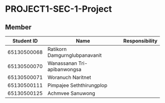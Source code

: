 # PROJECT1-SEC-1-Project

## Member 
| Student ID | Name | Responsibility |
| ---- | ---- | ---- |
|65130500068 | Ratikorn   Damgurnglubpanavanit |
|65130500070 | Wanassanan Tri-apibanwongsa |
| 65130500071 | Woranuch   Naritnet |
| 65130500111 | Pimpajee   Seththirungplop |
| 65130500125 | Achmvee    Sanuwong |
